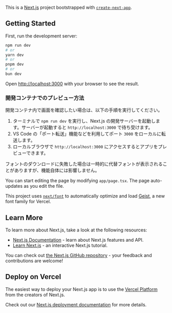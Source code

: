 This is a [Next.js](https://nextjs.org) project bootstrapped with [`create-next-app`](https://nextjs.org/docs/app/api-reference/cli/create-next-app).

## Getting Started

First, run the development server:

```bash
npm run dev
# or
yarn dev
# or
pnpm dev
# or
bun dev
```

Open [http://localhost:3000](http://localhost:3000) with your browser to see the result.

### 開発コンテナでのプレビュー方法

開発コンテナ内で画面を確認したい場合は、以下の手順を実行してください。

1. ターミナルで `npm run dev` を実行し、Next.js の開発サーバーを起動します。サーバーが起動すると `http://localhost:3000` で待ち受けます。
2. VS Code の「ポート転送」機能などを利用してポート `3000` をローカルに転送します。
3. ローカルブラウザで `http://localhost:3000` にアクセスするとアプリをプレビューできます。

フォントのダウンロードに失敗した場合は一時的に代替フォントが表示されることがありますが、機能自体には影響しません。

You can start editing the page by modifying `app/page.tsx`. The page auto-updates as you edit the file.

This project uses [`next/font`](https://nextjs.org/docs/app/building-your-application/optimizing/fonts) to automatically optimize and load [Geist](https://vercel.com/font), a new font family for Vercel.

## Learn More

To learn more about Next.js, take a look at the following resources:

- [Next.js Documentation](https://nextjs.org/docs) - learn about Next.js features and API.
- [Learn Next.js](https://nextjs.org/learn) - an interactive Next.js tutorial.

You can check out [the Next.js GitHub repository](https://github.com/vercel/next.js) - your feedback and contributions are welcome!

## Deploy on Vercel

The easiest way to deploy your Next.js app is to use the [Vercel Platform](https://vercel.com/new?utm_medium=default-template&filter=next.js&utm_source=create-next-app&utm_campaign=create-next-app-readme) from the creators of Next.js.

Check out our [Next.js deployment documentation](https://nextjs.org/docs/app/building-your-application/deploying) for more details.
